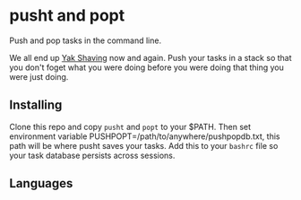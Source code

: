 # pusht and popt

Push and pop tasks in the command line.

We all end up [Yak Shaving](https://rationalwiki.org/wiki/Fun:Yak_shaving) now and again. Push your tasks in a stack so that you don't foget what you were doing before you were doing that thing you were just doing.

## Installing
Clone this repo and copy `pusht` and `popt` to your $PATH. Then set environment variable PUSHPOPT=/path/to/anywhere/pushpopdb.txt, this path will be where pusht saves your tasks. Add this to your `bashrc` file so your task database persists across sessions.

## Languages

